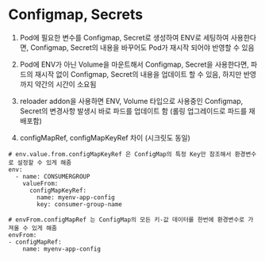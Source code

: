 # Configmap, Secrets

1. Pod에 필요한 변수를 Configmap, Secret로 생성하여 ENV로 세팅하여 사용한다면, Configmap, Secret의 내용을 바꾸어도 Pod가 재시작 되어야 반영할 수 있음

2. Pod에 ENV가 아닌 Volume을 마운트해서 Configmap, Secret을 사용한다면, 파드의 재시작 없이 Configmap, Secret의 내용을 업데이트 할 수 있음, 하지만 반영까지 약간의 시간이 소요됨

3. reloader addon을 사용하면 ENV, Volume 타입으로 사용중인 Configmap, Secret의 변경사항 발생시 바로 파드를 업데이트 함 (롤링 업그레이드로 파드를 재배포함)

4. configMapRef, configMapKeyRef 차이 (시크릿도 동일)
```
# env.value.from.configMapKeyRef 은 ConfigMap의 특정 Key만 참조해서 환경변수로 설정할 수 있게 해줌
env:
  - name: CONSUMERGROUP
    valueFrom:
      configMapKeyRef:
        name: myenv-app-config
        key: consumer-group-name

# envFrom.configMapRef 는 ConfigMap의 모든 키-값 데이터를 한번에 환경변수로 가져올 수 있게 해줌
envFrom:
- configMapRef:
    name: myenv-app-config
```